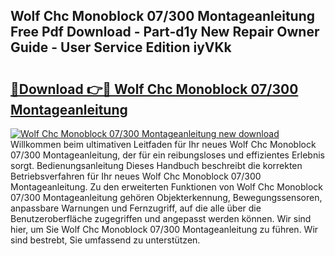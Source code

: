 ## Wolf Chc Monoblock 07/300 Montageanleitung Free Pdf Download - Part-d1y New Repair Owner Guide - User Service Edition iyVKk

# <h2><a href="http://df7e4c3.blite.top/?on=Wolf+Chc+Monoblock+07%2f300+Montageanleitung">🔗Download 👉🔴 Wolf Chc Monoblock 07/300 Montageanleitung</a></h2>

[![Wolf Chc Monoblock 07/300 Montageanleitung new download](https://i.imgur.com/lujVjoI.png)](http://df7e4c3.blite.top/?on=Wolf+Chc+Monoblock+07%2f300+Montageanleitung)
Willkommen beim ultimativen Leitfaden für Ihr neues Wolf Chc Monoblock 07/300 Montageanleitung, der für ein reibungsloses und effizientes Erlebnis sorgt. Bedienungsanleitung Dieses Handbuch beschreibt die korrekten Betriebsverfahren für Ihr neues Wolf Chc Monoblock 07/300 Montageanleitung. Zu den erweiterten Funktionen von Wolf Chc Monoblock 07/300 Montageanleitung gehören Objekterkennung, Bewegungssensoren, anpassbare Warnungen und Fernzugriff, auf die alle über die Benutzeroberfläche zugegriffen und angepasst werden können. Wir sind hier, um Sie Wolf Chc Monoblock 07/300 Montageanleitung zu führen. Wir sind bestrebt, Sie umfassend zu unterstützen.
